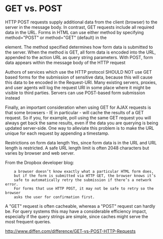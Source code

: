 # GET vs. POST
HTTP POST requests supply additional data from the client (browser) to the server in the message body. 
In contrast, GET requests include all required data in the URL. Forms in HTML can use either method by
specifying method="POST" or method="GET" (default) in the <form> element. The method specified determines 
how form data is submitted to the server. When the method is GET, all form data is encoded into the URL, 
appended to the action URL as query string parameters. With POST, form data appears within the message body 
of the HTTP request

Authors of services which use the HTTP protocol SHOULD NOT use GET based forms for the submission of sensitive data, because this will cause this data to be encoded in the Request-URI. Many existing servers, proxies, and user agents will log the request URI in some place where it might be visible to third parties. Servers can use POST-based form submission instead

Finally, an important consideration when using GET for AJAX requests is that some browsers - IE in particular - will cache the results of a GET request. So if you, for example, poll using the same GET request you will always get back the same results, even if the data you are querying is being updated server-side. One way to alleviate this problem is to make the URL unique for each request by appending a timestamp.

Restrictions on form data length	Yes, since form data is in the URL and URL length is restricted. A safe URL length limit is often 2048 characters but varies by browser and web server.

From the Dropbox developer blog:
```
    a browser doesn’t know exactly what a particular HTML form does, 
    but if the form is submitted via HTTP GET, the browser knows it’s
    safe to automatically retry the submission if there’s a network error.
    For forms that use HTTP POST, it may not be safe to retry so the browser
    asks the user for confirmation first.
```
A "GET" request is often cacheable, whereas a "POST" request can hardly be. For query systems this may have a considerable efficiency impact, especially if the query strings are simple, since caches might serve the most frequent queries.

http://www.diffen.com/difference/GET-vs-POST-HTTP-Requests
